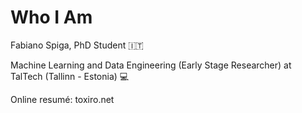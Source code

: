 # Who I Am

Fabiano Spiga, PhD Student :it: 

Machine Learning and Data Engineering (Early Stage Researcher) at TalTech (Tallinn - Estonia) :computer:

Online resumé: toxiro.net
